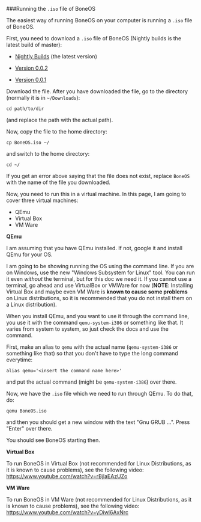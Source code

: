 ###Running the `.iso` file of BoneOS

The easiest way of running BoneOS on your computer is running a `.iso` file of BoneOS.

First, you need to download a `.iso` file of BoneOS (Nightly builds is the latest build of master):

 - [Nightly Builds](https://bintray.com/boneos/BoneOS/download_file?file_path=BoneOS-master.iso) (the latest version)
 
 - [Version 0.0.2](https://github.com/Bone-Project/BoneOS/releases/download/v0.0.2/BoneOS.iso)
 
 - [Version 0.0.1](https://github.com/Bone-Project/BoneOS/releases/download/v0.0.1/BoneOS.iso)
 
 
 Download the file. After you have downloaded the file, go to the directory (normally it is in `~/Downloads`):
 
    cd path/to/dir
    
(and replace the path with the actual path).

Now, copy the file to the home directory:

    cp BoneOS.iso ~/
    
and switch to the home directory:

    cd ~/
    
If you get an error above saying that the file does not exist, replace `BoneOS` with the name of the file you downloaded.

Now, you need to run this in a virtual machine. In this page, I am going to cover three virtual machines:

 - QEmu
 - Virtual Box
 - VM Ware
 
**QEmu**

I am assuming that you have QEmu installed. If not, google it and install QEmu for your OS.

I am going to be showing running the OS using the command line. If you are on Windows, use the new "Windows Subsystem for Linux" tool. You can run it even _without_ the terminal, but for this doc we need it. If you cannot use a terminal, go ahead and use VirtualBox or VMWare for now (**NOTE**: Installing Virtual Box and maybe even VM Ware is **known to cause some problems** on Linux distributions, so it is recommended that you do not install them on a Linux distribution).

When you install QEmu, and you want to use it through the command line, you use it with the command `qemu-system-i386` or something like that. It varies from system to system, so just check the docs and use the command. 

First, make an alias to `qemu` with the actual name (`qemu-system-i386` or something like that) so that you don't have to type the long command everytime:

    alias qemu='<insert the command name here>'
    
and put the actual command (might be `qemu-system-i386`) over there.

Now, we have the `.iso` file which we need to run through QEmu. To do that, do:

    qemu BoneOS.iso
    
and then you should get a new window with the text "Gnu GRUB ...". Press "Enter" over there.

You should see BoneOS starting then.

**Virtual Box**

To run BoneOS in Virtual Box (not recommended for Linux Distributions, as it is known to cause problems), see the following video: https://www.youtube.com/watch?v=rBjlaEAzUZo

**VM Ware**

To run BoneOS in VM Ware (not recommended for Linux Distributions, as it is known to cause problems), see the following video: https://www.youtube.com/watch?v=yDiwl6AxNrc






 